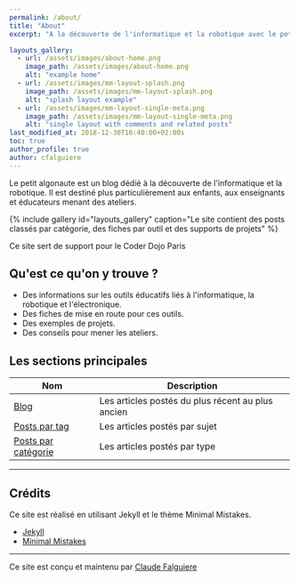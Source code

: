 ```yaml
---
permalink: /about/
title: "About"
excerpt: "A la découverte de l'informatique et la robotique avec le petit algonaute."

layouts_gallery:
  - url: /assets/images/about-home.png
    image_path: /assets/images/about-home.png
    alt: "example home"
  - url: /assets/images/mm-layout-splash.png
    image_path: /assets/images/mm-layout-splash.png
    alt: "splash layout example"
  - url: /assets/images/mm-layout-single-meta.png
    image_path: /assets/images/mm-layout-single-meta.png
    alt: "single layout with comments and related posts"
last_modified_at: 2018-12-30T16:40:00+02:00s
toc: true
author_profile: true
author: cfalguiere
---
```


Le petit algonaute est un blog dédié à la découverte de l'informatique et la robotique. Il est destiné plus particulièrement aux enfants, aux enseignants et éducateurs menant des ateliers.

{% include gallery id="layouts_gallery" caption="Le site contient des posts classés par catégorie, des fiches par outil et des supports de projets" %}

Ce site sert de support pour le Coder Dojo Paris

## Qu'est ce qu'on y trouve ?

- Des informations sur les outils éducatifs liés à l'informatique, la robotique et l'électronique.
- Des fiches de mise en route pour ces outils.
- Des exemples de projets.
- Des conseils pour mener les ateliers.

## Les sections principales

| Nom                                        | Description                                           |
| ------------------------------------------- | ----------------------------------------------------- |
| [Blog](/) | Les articles postés du plus récent au plus ancien |
| [Posts par tag](/tags/) | Les articles postés par sujet |
| [Posts par catégorie](/categories/) | Les articles postés par type |

---

## Crédits

Ce site est réalisé en utilisant Jekyll et le thème Minimal Mistakes.


- [Jekyll](https://jekyllrb.com/)
- [Minimal Mistakes](https://mmistakes.github.io/minimal-mistake)


---

Ce site est conçu et maintenu par [Claude Falguiere](https://cfalguiere.github.io/)
